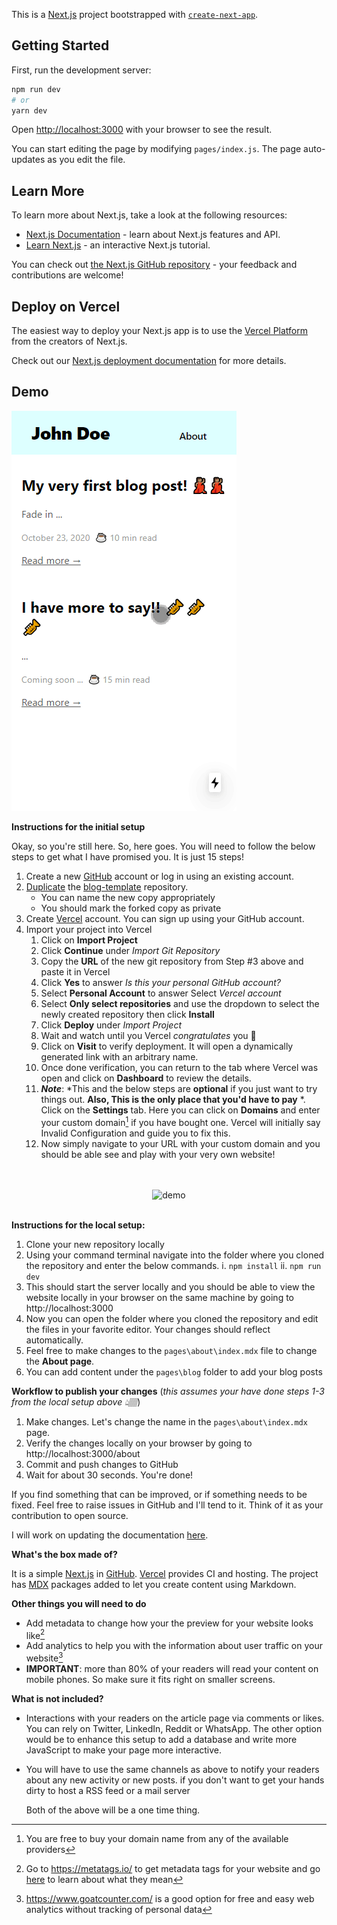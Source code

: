 This is a [Next.js](https://nextjs.org/) project bootstrapped with [`create-next-app`](https://github.com/vercel/next.js/tree/canary/packages/create-next-app).

## Getting Started

First, run the development server:

```bash
npm run dev
# or
yarn dev
```

Open [http://localhost:3000](http://localhost:3000) with your browser to see the result.

You can start editing the page by modifying `pages/index.js`. The page auto-updates as you edit the file.

## Learn More

To learn more about Next.js, take a look at the following resources:

- [Next.js Documentation](https://nextjs.org/docs) - learn about Next.js features and API.
- [Learn Next.js](https://nextjs.org/learn) - an interactive Next.js tutorial.

You can check out [the Next.js GitHub repository](https://github.com/vercel/next.js/) - your feedback and contributions are welcome!

## Deploy on Vercel

The easiest way to deploy your Next.js app is to use the [Vercel Platform](https://vercel.com/import?utm_medium=default-template&filter=next.js&utm_source=create-next-app&utm_campaign=create-next-app-readme) from the creators of Next.js.

Check out our [Next.js deployment documentation](https://nextjs.org/docs/deployment) for more details.

## Demo

![](docs/demo.gif)

**Instructions for the initial setup**

Okay, so you're still here. So, here goes. You will need to follow the below steps to get what I have promised you. It is just 15 steps!

1. Create a new [GitHub](https://github.com/) account or log in using an existing account.
2. [Duplicate](https://docs.github.com/en/free-pro-team@latest/github/creating-cloning-and-archiving-repositories/duplicating-a-repository) the [blog-template](https://github.com/ryanivandsouza/blog-template) repository.
	- You can name the new copy appropriately
	- You should mark the forked copy as private
3. Create [Vercel](https://vercel.com/) account. You can sign up using your GitHub account.
4. Import your project into Vercel
	1. Click on **Import Project**
	2. Click **Continue** under *Import Git Repository*
	3. Copy the **URL** of the new git repository from Step #3 above and paste it in Vercel
	4. Click **Yes** to answer *Is this your personal GitHub account?*
	5. Select **Personal Account** to answer Select *Vercel account*
	6. Select **Only select repositories** and use the dropdown to select the newly created repository then click **Install**
	7. Click **Deploy** under *Import Project*
	8. Wait and watch until you Vercel *congratulates* you 🥳
	9. Click on **Visit** to verify deployment. It will open a dynamically generated link with an arbitrary name.
	10. Once done verification, you can return to the tab where Vercel was open and click on **Dashboard** to review the details.
	11. ***Note***: *This and the below steps are **optional** if you just want to try things out. **Also, This is the only place that you'd have to pay** *. Click on the **Settings** tab. Here you can click on **Domains** and enter your custom domain[^4] if you have bought one. Vercel will initially say Invalid Configuration and guide you to fix this.
	12. Now simply navigate to your URL with your custom domain and you should be able see and play with your very own website!
	 
<p align="center">
	<br />
	<br />
	<img alt="demo"
    style={{border: 'red 1px solid'}}
    src="https://github.com/ryanivandsouza/blog-template/raw/main/docs/demo.gif"
    width="300"
  />
	<br />
	<br />
</p>

**Instructions for the local setup:**
1. Clone your new repository locally
2. Using your command terminal navigate into the folder where you cloned the repository and enter the below commands.
	i. `npm install`
	ii. `npm run dev`
3. This should start the server locally and you should be able to view the website locally in your browser on the same machine by going to http://localhost:3000
4. Now you can open the folder where you cloned the repository and edit the files in your favorite editor. Your changes should reflect automatically.
5. Feel free to make changes to the `pages\about\index.mdx`  file to change the **About page**.
6. You can add content under the `pages\blog` folder to add your blog posts

**Workflow to publish your changes** (*this assumes your have done steps 1-3 from the local setup above 👆🏽*)
1. Make changes. Let's change the name in the `pages\about\index.mdx` page.
2. Verify the changes locally on your browser by going to http://localhost:3000/about
3. Commit and push changes to GitHub
4. Wait for about 30 seconds. You're done!

If you find something that can be improved, or if something needs to be fixed. Feel free to raise issues in GitHub and I'll tend to it. Think of it as your contribution to open source.

I will work on updating the documentation [here](https://github.com/ryanivandsouza/blog-template/blob/main/README.md).

**What's the box made of?**

It is a simple [Next.js](https://nextjs.org/) in [GitHub](https://github.com/). [Vercel](https://vercel.com/) provides CI and hosting. The project has [MDX](https://mdxjs.com/) packages added to let you create content using Markdown.

**Other things you will need to do**

* Add metadata to change how your the preview for your website looks like[^5]
* Add analytics to help you with the information about user traffic on your website[^6]
* **IMPORTANT**: more than 80% of your readers will read your content on mobile phones. So make sure it fits right on smaller screens.

**What is not included?**
* Interactions with your readers on the article page via comments or likes. You can rely on Twitter, LinkedIn, Reddit or WhatsApp. The other option would be to enhance this setup to add a database and write more JavaScript to make your page more interactive.
* You will have to use the same channels as above to notify your readers about any new activity or new posts. if you don't want to get your hands dirty to host a RSS feed or a mail server

	Both of the above will be a one time thing.

[^1]:  [How To Build A Blog With Next And MDX by Ibrahima Ndaw](https://www.smashingmagazine.com/2020/09/build-blog-nextjs-mdx/)

[^2]:  I say text but you can use [Markdown](https://en.wikipedia.org/wiki/Markdown) and mix it up with plain ol' HTML or even add [React](https://reactjs.org/) because the pages are [MDX](https://mdxjs.com/)

[^3]: [Who Owns Your Content Online?](https://www.socialmediatoday.com/content/who-owns-your-content-online)

[^4]: You are free to buy your domain name from any of the available providers

[^5]: Go to https://metatags.io/ to get metadata tags for your website and go [here](https://ahrefs.com/blog/seo-meta-tags/) to learn about what they mean

[^6]: https://www.goatcounter.com/ is a good option for free and easy web analytics without tracking of personal data

[^7]: Refer to https://notion-blog.now.sh/, if you want to learn about deploying your website using Notion.

[^8]: GitHub and GitHub Desktop training video here: https://www.youtube.com/watch?v=C69-s2o9wqw
